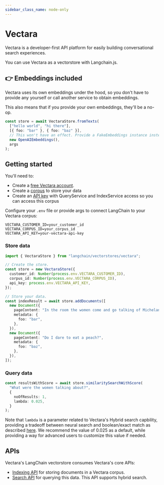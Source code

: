 ```yaml
---
sidebar_class_name: node-only
---
```


# Vectara

Vectara is a developer-first API platform for easily building conversational search experiences.

You can use Vectara as a vectorstore with Langchain.js.

## 👉 Embeddings included

Vectara uses its own embeddings under the hood, so you don't have to provide any yourself or call another service to obtain embeddings.

This also means that if you provide your own embeddings, they'll be a no-op.

```typescript
const store = await VectaraStore.fromTexts(
  ["hello world", "hi there"],
  [{ foo: "bar" }, { foo: "baz" }],
  // This won't have an effect. Provide a FakeEmbeddings instance instead.
  new OpenAIEmbeddings(),
  args
);
```

## Getting started

You'll need to:

- Create a [free Vectara account](https://console.vectara.com/signup).
- Create a [corpus](https://docs.vectara.com/docs/console-ui/creating-a-corpus) to store your data
- Create an [API key](https://docs.vectara.com/docs/common-use-cases/app-authn-authz/api-keys) with QueryService and IndexService access so you can access this corpus

Configure your `.env` file or provide args to connect LangChain to your Vectara corpus:

```
VECTARA_CUSTOMER_ID=your_customer_id
VECTARA_CORPUS_ID=your_corpus_id
VECTARA_API_KEY=your-vectara-api-key
```

### Store data

```typescript
import { VectaraStore } from "langchain/vectorstores/vectara";

// Create the store.
const store = new VectaraStore({
  customer_id: Number(process.env.VECTARA_CUSTOMER_ID),
  corpus_id: Number(process.env.VECTARA_CORPUS_ID),
  api_key: process.env.VECTARA_API_KEY,
});

// Store your data.
const indexResult = await store.addDocuments([
  new Document({
    pageContent: "In the room the women come and go talking of Michelangelo",
    metadata: {
      foo: "bar",
    },
  }),
  new Document({
    pageContent: "Do I dare to eat a peach?",
    metadata: {
      foo: "baz",
    },
  }),
]);
```

### Query data

```typescript
const resultsWithScore = await store.similaritySearchWithScore(
  "What were the women talking about?",
  {
    noOfResults: 1,
    lambda: 0.025,
  }
);
```

Note that `lambda` is a parameter related to Vectara's Hybrid search capbility, providing a tradeoff between neural search and boolean/exact match as described [here](https://docs.vectara.com/docs/api-reference/search-apis/lexical-matching). We recommend the value of 0.025 as a default, while providing a way for advanced users to customize this value if needed.

## APIs

Vectara's LangChain vectorstore consumes Vectara's core APIs:

- [Indexing API](https://docs.vectara.com/docs/indexing-apis/indexing) for storing documents in a Vectara corpus.
- [Search API](https://docs.vectara.com/docs/search-apis/search) for querying this data. This API supports hybrid search.
